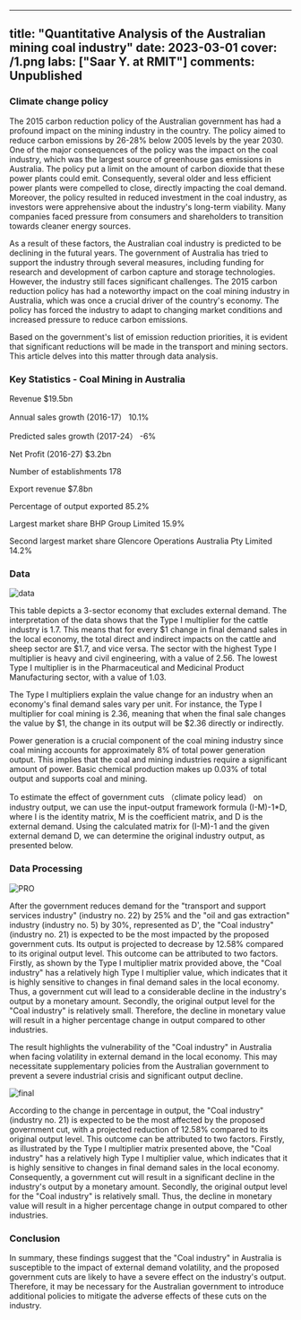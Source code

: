 
---
title: "Quantitative Analysis of the Australian mining coal industry"
date: 2023-03-01
cover: /1.png
labs: ["Saar Y. at RMIT"]
comments: Unpublished
---

### Climate change policy


The 2015 carbon reduction policy of the Australian government has had a profound impact on the mining industry in the country. The policy aimed to reduce carbon emissions by 26-28% below 2005 levels by the year 2030. One of the major consequences of the policy was the impact on the coal industry, which was the largest source of greenhouse gas emissions in Australia. The policy put a limit on the amount of carbon dioxide that these power plants could emit. Consequently, several older and less efficient power plants were compelled to close, directly impacting the coal demand. Moreover, the policy resulted in reduced investment in the coal industry, as investors were apprehensive about the industry's long-term viability. Many companies faced pressure from consumers and shareholders to transition towards cleaner energy sources.

As a result of these factors, the Australian coal industry is predicted to be declining in the futural years. The government of Australia has tried to support the industry through several measures, including funding for research and development of carbon capture and storage technologies. However, the industry still faces significant challenges. The 2015 carbon reduction policy has had a noteworthy impact on the coal mining industry in Australia, which was once a crucial driver of the country's economy. The policy has forced the industry to adapt to changing market conditions and increased pressure to reduce carbon emissions. 

Based on the government's list of emission reduction priorities, it is evident that significant reductions will be made in the transport and mining sectors. This article delves into this matter through data analysis.
 

### Key Statistics - Coal Mining in Australia

Revenue $19.5bn

Annual sales growth (2016-17） 10.1%

Predicted sales growth (2017-24） -6%

Net Profit (2016-27) $3.2bn

Number of establishments 178

Export revenue $7.8bn

Percentage of output exported 85.2%

Largest market share BHP Group Limited 15.9%

Second largest market share Glencore Operations Australia Pty Limited 14.2%

### Data

![data](https://cdn.discordapp.com/attachments/1068593243815677983/1080454844785098772/99.png)

This table depicts a 3-sector economy that excludes external demand. The interpretation of the data shows that the Type I multiplier for the cattle industry is 1.7. This means that for every $1 change in final demand sales in the local economy, the total direct and indirect impacts on the cattle and sheep sector are $1.7, and vice versa. The sector with the highest Type I multiplier is heavy and civil engineering, with a value of 2.56. The lowest Type I multiplier is in the Pharmaceutical and Medicinal Product Manufacturing sector, with a value of 1.03.

The Type I multipliers explain the value change for an industry when an economy's final demand sales vary per unit. For instance, the Type I multiplier for coal mining is 2.36, meaning that when the final sale changes the value by $1, the change in its output will be $2.36 directly or indirectly.

Power generation is a crucial component of the coal mining industry since coal mining accounts for approximately 8% of total power generation output. This implies that the coal and mining industries require a significant amount of power. Basic chemical production makes up 0.03% of total output and supports coal and mining.

To estimate the effect of government cuts （climate policy lead） on industry output, we can use the input-output framework formula (I-M)-1*D, where I is the identity matrix, M is the coefficient matrix, and D is the external demand. Using the calculated matrix for (I-M)-1 and the given external demand D, we can determine the original industry output, as presented below.

### Data Processing
![PRO](https://cdn.discordapp.com/attachments/1068593243815677983/1080456478864973844/121.png)

After the government reduces demand for the "transport and support services industry" (industry no. 22) by 25% and the "oil and gas extraction" industry (industry no. 5) by 30%, represented as D', the "Coal industry" (industry no. 21) is expected to be the most impacted by the proposed government cuts. Its output is projected to decrease by 12.58% compared to its original output level. This outcome can be attributed to two factors. Firstly, as shown by the Type I multiplier matrix provided above, the "Coal industry" has a relatively high Type I multiplier value, which indicates that it is highly sensitive to changes in final demand sales in the local economy. Thus, a government cut will lead to a considerable decline in the industry's output by a monetary amount. Secondly, the original output level for the "Coal industry" is relatively small. Therefore, the decline in monetary value will result in a higher percentage change in output compared to other industries.

The result highlights the vulnerability of the "Coal industry" in Australia when facing volatility in external demand in the local economy. This may necessitate supplementary policies from the Australian government to prevent a severe industrial crisis and significant output decline.



![final](https://cdn.discordapp.com/attachments/1068593243815677983/1080462229775863848/131.png)

According to the change in percentage in output, the "Coal industry" (industry no. 21) is expected to be the most affected by the proposed government cut, with a projected reduction of 12.58% compared to its original output level. This outcome can be attributed to two factors. Firstly, as illustrated by the Type I multiplier matrix presented above, the "Coal industry" has a relatively high Type I multiplier value, which indicates that it is highly sensitive to changes in final demand sales in the local economy. Consequently, a government cut will result in a significant decline in the industry's output by a monetary amount. Secondly, the original output level for the "Coal industry" is relatively small. Thus, the decline in monetary value will result in a higher percentage change in output compared to other industries.

### Conclusion

In summary, these findings suggest that the "Coal industry" in Australia is susceptible to the impact of external demand volatility, and the proposed government cuts are likely to have a severe effect on the industry's output. Therefore, it may be necessary for the Australian government to introduce additional policies to mitigate the adverse effects of these cuts on the industry.





